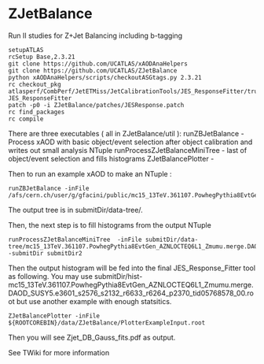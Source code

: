 # ZJetBalance
Run II studies for Z+Jet Balancing including b-tagging

```
setupATLAS
rcSetup Base,2.3.21
git clone https://github.com/UCATLAS/xAODAnaHelpers
git clone https://github.com/UCATLAS/ZJetBalance
python xAODAnaHelpers/scripts/checkoutASGtags.py 2.3.21
rc checkout_pkg atlasperf/CombPerf/JetETMiss/JetCalibrationTools/JES_ResponseFitter/trunk JES_ResponseFitter
patch -p0 -i ZJetBalance/patches/JESResponse.patch
rc find_packages
rc compile
```

There are three executables ( all in ZJetBalance/util ):
  runZBJetBalance - Process xAOD with basic object/event selection after object calibration and writes out small analysis NTuple
  runProcessZJetBalanceMiniTree - last of object/event selection and fills histograms
  ZJetBalancePlotter - 

Then to run an example xAOD to make an NTuple :
```
runZBJetBalance -inFile /afs/cern.ch/user/g/gfacini/public/mc15_13TeV.361107.PowhegPythia8EvtGen_AZNLOCTEQ6L1_Zmumu.merge.DAOD_SUSY5.e3601_s2576_s2132_r6633_r6264_p2370_tid05768578_00/DAOD_SUSY5.05768578._000001.pool.root.1
```
The output tree is in submitDir/data-tree/.


Then, the next step is to fill histograms from the output NTuple
```
runProcessZJetBalanceMiniTree  -inFile submitDir/data-tree/mc15_13TeV.361107.PowhegPythia8EvtGen_AZNLOCTEQ6L1_Zmumu.merge.DAOD_SUSY5.e3601_s2576_s2132_r6633_r6264_p2370_tid05768578_00.root -submitDir submitDir2
```

Then the output histogram will be fed into the final JES_Response_Fitter tool as following.
You may use submitDir/hist-mc15_13TeV.361107.PowhegPythia8EvtGen_AZNLOCTEQ6L1_Zmumu.merge.DAOD_SUSY5.e3601_s2576_s2132_r6633_r6264_p2370_tid05768578_00.root but use another example with enough statsitics. 
```
ZJetBalancePlotter -inFile ${ROOTCOREBIN}/data/ZJetBalance/PlotterExampleInput.root
```
Then you will see Zjet_DB_Gauss_fits.pdf as output.


See TWiki for more information
